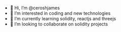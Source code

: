 - 👋 Hi, I’m @ceroshjames
- 👀 I’m interested in coding and new technologies
- 🌱 I’m currently learning solidity, reactjs and threejs
- 💞️ I’m looking to collaborate on solidity projects
<!---
ceroshjames/ceroshjames is a ✨ special ✨ repository because its `README.md` (this file) appears on your GitHub profile.
You can click the Preview link to take a look at your changes.
--->
